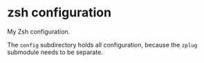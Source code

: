 # zsh configuration

My Zsh configuration.

The `config` subdirectory holds all configuration, because the `zplug` submodule needs to be separate.
